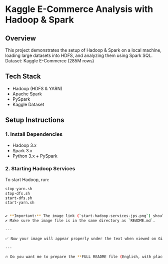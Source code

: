 # Kaggle E-Commerce Analysis with Hadoop & Spark
## Overview
This project demonstrates the setup of Hadoop & Spark on a local machine, loading large datasets into HDFS, and analyzing them using Spark SQL.
Dataset: Kaggle E-Commerce (285M rows)

## Tech Stack
- Hadoop (HDFS & YARN)
- Apache Spark
- PySpark
- Kaggle Dataset
## Setup Instructions
### 1. Install Dependencies
- Hadoop 3.x
- Spark 3.x
- Python 3.x + PySpark
### 2. Starting Hadoop Services
To start Hadoop, run:

```bash
stop-yarn.sh
stop-dfs.sh
start-dfs.sh
start-yarn.sh


✔ **Important:** The image link (`start-hadoop-services-jps.png`) should be outside the code block.  
✔ Make sure the image file is in the same directory as `README.md`.

---

✅ Now your image will appear properly under the text when viewed on GitHub.

---

🔥 Do you want me to prepare the **FULL README file (English, with placeholders for all images)** so you can just paste it and upload your screenshots?
